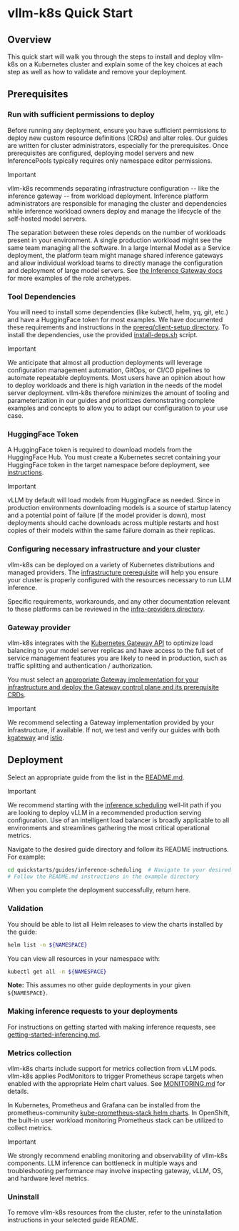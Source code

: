 # vllm-k8s Quick Start

## Overview

This quick start will walk you through the steps to install and deploy vllm-k8s on a Kubernetes cluster and explain some of the key choices at each step as well as how to validate and remove your deployment.

## Prerequisites

### Run with sufficient permissions to deploy

Before running any deployment, ensure you have sufficient permissions to deploy new custom resource definitions (CRDs) and alter roles. Our guides are written for cluster administrators, especially for the prerequisites. Once prerequisites are configured, deploying model servers and new InferencePools typically requires only namespace editor permissions.

> [!IMPORTANT]
> vllm-k8s recommends separating infrastructure configuration -- like the inference gateway -- from workload deployment. Inference platform administrators are responsible for managing the cluster and dependencies while inference workload owners deploy and manage the lifecycle of the self-hosted model servers.
>
> The separation between these roles depends on the number of workloads present in your environment. A single production workload might see the same team managing all the software. In a large Internal Model as a Service deployment, the platform team might manage shared inference gateways and allow individual workload teams to directly manage the configuration and deployment of large model servers. See [the Inference Gateway docs](https://gateway-api-inference-extension.sigs.k8s.io/concepts/roles-and-personas/) for more examples of the role archetypes.

### Tool Dependencies

You will need to install some dependencies (like kubectl, helm, yq, git, etc.) and have a HuggingFace token for most examples. We have documented these requirements and instructions in the [prereq/client-setup directory](./prereq/client-setup/README.md). To install the dependencies, use the provided [install-deps.sh](./prereq/client-setup/install-deps.sh) script.

> [!IMPORTANT]
> We anticipate that almost all production deployments will leverage configuration management automation, GitOps, or CI/CD pipelines to automate repeatable deployments. Most users have an opinion about how to deploy workloads and there is high variation in the needs of the model server deployment. vllm-k8s therefore minimizes the amount of tooling and parameterization in our guides and prioritizes demonstrating complete examples and concepts to allow you to adapt our configuration to your use case.

### HuggingFace Token

A HuggingFace token is required to download models from the HuggingFace Hub. You must create a Kubernetes secret containing your HuggingFace token in the target namespace before deployment, see [instructions](./prereq/client-setup/README.md#huggingface-token).

> [!IMPORTANT]
> vLLM by default will load models from HuggingFace as needed. Since in production environments downloading models is a source of startup latency and a potential point of failure (if the model provider is down), most deployments should cache downloads across multiple restarts and host copies of their models within the same failure domain as their replicas.

### Configuring necessary infrastructure and your cluster

vllm-k8s can be deployed on a variety of Kubernetes distributions and managed providers. The [infrastructure prerequisite](./prereq/infrastructure/README.md) will help you ensure your cluster is properly configured with the resources necessary to run LLM inference.

Specific requirements, workarounds, and any other documentation relevant to these platforms can be reviewed in the [infra-providers directory](../docs/infra-providers/). 

### Gateway provider

vllm-k8s integrates with the [Kubernetes Gateway API](https://gateway-api.sigs.k8s.io/) to optimize load balancing to your model server replicas and have access to the full set of service management features you are likely to need in production, such as traffic splitting and authentication / authorization.

You must select an [appropriate Gateway implementation for your infrastructure and deploy the Gateway control plane and its prerequisite CRDs](./prereq/gateway-provider/README.md).

> [!IMPORTANT]
> We recommend selecting a Gateway implementation provided by your infrastructure, if available. If not, we test and verify our guides with both [kgateway](https://kgateway.dev/docs/main/quickstart/) and [istio](https://istio.io/latest/docs/setup/getting-started/).

## Deployment

Select an appropriate guide from the list in the [README.md](./README.md).

> [!IMPORTANT]
> We recommend starting with the [inference scheduling](./inference-scheduling/README.md) well-lit path if you are looking to deploy vLLM in a recommended production serving configuration. Use of an intelligent load balancer is broadly applicable to all environments and streamlines gathering the most critical operational metrics.

Navigate to the desired guide directory and follow its README instructions. For example:

```bash
cd quickstarts/guides/inference-scheduling  # Navigate to your desired example directory
# Follow the README.md instructions in the example directory
```

When you complete the deployment successfully, return here.

### Validation

You should be able to list all Helm releases to view the charts installed by the guide:

```bash
helm list -n ${NAMESPACE}
```

You can view all resources in your namespace with:

```bash
kubectl get all -n ${NAMESPACE}
```

**Note:** This assumes no other guide deployments in your given `${NAMESPACE}`.

### Making inference requests to your deployments

For instructions on getting started with making inference requests, see [getting-started-inferencing.md](../docs/getting-started-inferencing.md).

### Metrics collection

vllm-k8s charts include support for metrics collection from vLLM pods. vllm-k8s applies PodMonitors to trigger Prometheus
scrape targets when enabled with the appropriate Helm chart values. See [MONITORING.md](../docs/monitoring/README.md) for details.

In Kubernetes, Prometheus and Grafana can be installed from the prometheus-community
[kube-prometheus-stack helm charts](https://github.com/prometheus-community/helm-charts/tree/main/charts/kube-prometheus-stack). In OpenShift, the built-in user workload monitoring Prometheus stack can be utilized to collect metrics.

> [!IMPORTANT]
> We strongly recommend enabling monitoring and observability of vllm-k8s components. LLM inference can bottleneck in multiple ways and troubleshooting performance may involve inspecting gateway, vLLM, OS, and hardware level metrics.

### Uninstall

To remove vllm-k8s resources from the cluster, refer to the uninstallation instructions in your selected guide README.
